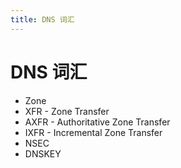 ```yaml
---
title: DNS 词汇
---
```


# DNS 词汇

- Zone
- XFR - Zone Transfer
- AXFR - Authoritative Zone Transfer
- IXFR - Incremental Zone Transfer
- NSEC
- DNSKEY
